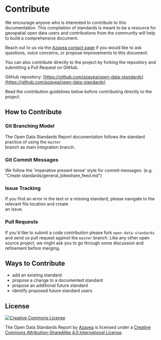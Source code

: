 # Contribute

We encourage anyone who is interested to contribute to this documentation. This compilation of standards is meant to be a resource for geospatial open data users and contributions from the community will help to build a comprehensive document.

Reach out to us via the [Azavea contact page](https://www.azavea.com/contact-us/) if you would like to ask questions, voice concerns, or propose improvements to this document.

You can also contribute directly to the project by forking the repository and submitting a Pull Request on GitHub.

GitHub repository: [https://github.com/azavea/open-data-standards](https://github.com/azavea/open-data-standards)

Read the contribution guidelines below before contributing directly to the project.

## How to Contribute

### Git Branching Model

The Open Data Standards Report documentation follows the standard practice of using the `master`  
branch as main integration branch.

### Git Commit Messages

We follow the 'imperative present tense' style for commit messages. \(e.g.  
"Create standards/general_bikeshare_feed.md"\)

### Issue Tracking

If you find an error in the text or a missing standard, please navigate to the relevant file location and create  
an issue.

### Pull Requests

If you'd like to submit a code contribution please fork `open-data-standards` and send us pull request against the `master` branch. Like any other open source project, we might ask you to go through some discussion and refinement before merging.

## Ways to Contribute

* add an existing standard
* propose a change to a documented standard
* propose an additional future standard
* identify proposed future standard users

## License
<a rel="license" href="http://creativecommons.org/licenses/by-sa/4.0/"><img alt="Creative Commons License" style="border-width:0" src="https://i.creativecommons.org/l/by-sa/4.0/88x31.png" /></a><br>

The Open Data Standards Report by <a href="http://www.azavea.com">Azavea</a> is licensed under a <a rel="license" href="http://creativecommons.org/licenses/by-sa/4.0/">Creative Commons Attribution-ShareAlike 4.0 International License</a>.
